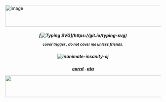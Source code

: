 




  
<img width="1200" height="70" alt="image" src="https://github.com/user-attachments/assets/e16cad0f-8a6d-4820-9fc1-a6e134d342d7" />


<h5 align="center"> 

  
[![Typing SVG](https://readme-typing-svg.demolab.com?font=Oswald&weight=500&size=40&pause=1000&color=F78D31&center=true&vCenter=true&width=435&lines=OJ+.+LANCE+.+MAFI;He+him+.+OSC+area+!)](https://git.io/typing-svg)

  <sub> cover trigger , do not cover me unless friends.

    
<h5 align="center"> 

![inanimate-insanity-oj](https://github.com/user-attachments/assets/4be1b955-0c05-49ab-a19d-7649e8016d00)


<h5 align="center"> 
  
[carrd](https://lanceski.carrd.co/) . [ata](https://keithgane.atabook.org/)

<img width="1200" height="70" alt="image" src="https://github.com/user-attachments/assets/f5c7c2d6-6743-41e3-81a7-0036939760df" />

